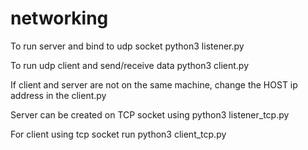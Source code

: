 # networking

To run server and bind to udp socket
python3 listener.py


To run udp client and send/receive data
python3 client.py

If client and server are not on the same machine, change the HOST ip address in the client.py


Server can be created on TCP socket using
python3 listener_tcp.py

For client using tcp socket run
python3 client_tcp.py





